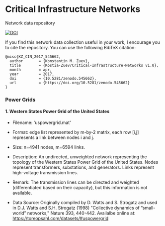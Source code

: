 # Critical Infrastructure Networks 
Network data repository

[![DOI](https://zenodo.org/badge/87771758.svg)](https://zenodo.org/badge/latestdoi/87771758)

If you find this network data collection useful in your work, I encourage you to cite the repository. 
You can use the following BibTeX citation:

```
@misc{KZ_CIN_2017_545662,
  author       = {Konstantin M. Zuev},
  title        = {Kostia-Zuev/Critical-Infrastructure-Networks v1.0},
  month        = apr,
  year         = 2017,
  doi          = {10.5281/zenodo.545662},
  url          = {https://doi.org/10.5281/zenodo.545662}
}
```

### Power Grids

#### 1. Western States Power Grid of the United States

- Filename: 'uspowergrid.mat'

- Format: edge list represented by m-by-2 matrix, each row [i,j] represents a link between nodes i and j. 

- Size: n=4941 nodes, m=6594 links.

- Description: 
An undirected, unweighted network representing the topology of the Western States Power Grid of the United States. 
Nodes represent transformers, substations, and generators. Links represent high-voltage transmission lines.

- Remark: 
The transmission lines can be directed and weighted (differentiated based on their capacity), but this information is not available.

- Data Source: 
Originally compiled by D. Watts and S. Strogatz and used in 
D.J. Watts and  S.H. Strogatz (1998) "Collective dynamics of “small-world” networks," Nature 393, 440-442.
Availalbe online at: https://toreopsahl.com/datasets/#uspowergrid
